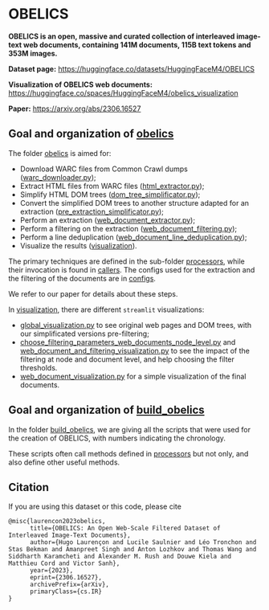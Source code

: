 # OBELICS

**OBELICS is an open, massive and curated collection of interleaved image-text web documents, containing 141M documents, 115B text tokens and 353M images.**

**Dataset page:** https://huggingface.co/datasets/HuggingFaceM4/OBELICS

**Visualization of OBELICS web documents:** https://huggingface.co/spaces/HuggingFaceM4/obelics_visualization

**Paper:** https://arxiv.org/abs/2306.16527


## Goal and organization of [obelics](https://github.com/huggingface/OBELICS/tree/main/obelics)

The folder [obelics](https://github.com/huggingface/OBELICS/tree/main/obelics) is aimed for:
- Download WARC files from Common Crawl dumps ([warc_downloader.py](https://github.com/huggingface/OBELICS/blob/main/obelics/processors/warc_downloader.py));
- Extract HTML files from WARC files ([html_extractor.py](https://github.com/huggingface/OBELICS/blob/main/obelics/processors/html_extractor.py));
- Simplify HTML DOM trees ([dom_tree_simplificator.py](https://github.com/huggingface/OBELICS/blob/main/obelics/processors/dom_tree_simplificator.py));
- Convert the simplified DOM trees to another structure adapted for an extraction ([pre_extraction_simplificator.py](https://github.com/huggingface/OBELICS/blob/main/obelics/processors/pre_extraction_simplificator.py));
- Perform an extraction ([web_document_extractor.py](https://github.com/huggingface/OBELICS/blob/main/obelics/processors/web_document_extractor.py));
- Perform a filtering on the extraction ([web_document_filtering.py](https://github.com/huggingface/OBELICS/blob/main/obelics/processors/web_document_filtering.py));
- Perform a line deduplication ([web_document_line_deduplication.py](https://github.com/huggingface/OBELICS/blob/main/obelics/processors/web_document_line_deduplication.py));
- Visualize the results ([visualization](https://github.com/huggingface/OBELICS/tree/main/obelics/visualization)).

The primary techniques are defined in the sub-folder [processors](https://github.com/huggingface/OBELICS/tree/main/obelics/processors), while their invocation is found in [callers](https://github.com/huggingface/OBELICS/tree/main/obelics/callers). The configs used for the extraction and the filtering of the documents are in [configs](https://github.com/huggingface/OBELICS/tree/main/obelics/configs).

We refer to our paper for details about these steps.

In [visualization](https://github.com/huggingface/OBELICS/tree/main/obelics/visualization), there are different `streamlit` visualizations:
- [global_visualization.py](https://github.com/huggingface/OBELICS/blob/main/obelics/visualization/global_visualization.py) to see original web pages and DOM trees, with our simplificated versions pre-filtering;
- [choose_filtering_parameters_web_documents_node_level.py](https://github.com/huggingface/OBELICS/blob/main/obelics/visualization/choose_filtering_parameters_web_documents_node_level.py) and [web_document_and_filtering_visualization.py](https://github.com/huggingface/OBELICS/blob/main/obelics/visualization/web_document_and_filtering_visualization.py) to see the impact of the filtering at node and document level, and help choosing the filter thresholds.
- [web_document_visualization.py](https://github.com/huggingface/OBELICS/blob/main/obelics/visualization/web_document_visualization.py) for a simple visualization of the final documents.


## Goal and organization of [build_obelics](https://github.com/huggingface/OBELICS/tree/main/build_obelics)

In the folder [build_obelics](https://github.com/huggingface/OBELICS/tree/main/build_obelics), we are giving all the scripts that were used for the creation of OBELICS, with numbers indicating the chronology.

These scripts often call methods defined in [processors](https://github.com/huggingface/OBELICS/tree/main/obelics/processors) but not only, and also define other useful methods.


## Citation

If you are using this dataset or this code, please cite
```
@misc{laurencon2023obelics,
      title={OBELICS: An Open Web-Scale Filtered Dataset of Interleaved Image-Text Documents},
      author={Hugo Laurençon and Lucile Saulnier and Léo Tronchon and Stas Bekman and Amanpreet Singh and Anton Lozhkov and Thomas Wang and Siddharth Karamcheti and Alexander M. Rush and Douwe Kiela and Matthieu Cord and Victor Sanh},
      year={2023},
      eprint={2306.16527},
      archivePrefix={arXiv},
      primaryClass={cs.IR}
}
```
